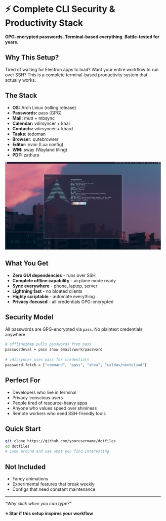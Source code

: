 # ⚡ Complete CLI Security & Productivity Stack
**GPG-encrypted passwords. Terminal-based everything. Battle-tested for years.**

## Why This Setup?
Tired of waiting for Electron apps to load? Want your entire workflow to run over SSH? This is a complete terminal-based productivity system that actually works.

## The Stack
- **OS:** Arch Linux (rolling release)
- **Passwords:** pass (GPG)
- **Mail:** mutt + mbsync
- **Calendar:** vdirsyncer + khal
- **Contacts:** vdirsyncer + khard
- **Tasks:** todoman
- **Browser:** qutebrowser
- **Editor:** nvim (Lua config)
- **WM:** sway (Wayland tiling)
- **PDF:** zathura

![Desktop Screenshot](screenshot.png)

## What You Get
- **Zero GUI dependencies** - runs over SSH
- **Complete offline capability** - airplane mode ready
- **Sync everywhere** - phone, laptop, server
- **Lightning fast** - no bloated clients
- **Highly scriptable** - automate everything
- **Privacy-focused** - all credentials GPG-encrypted

## Security Model
All passwords are GPG-encrypted via `pass`. No plaintext credentials anywhere:

```bash
# offlineimap pulls passwords from pass
passwordeval = pass show email/work/password

# vdirsyncer uses pass for credentials
password.fetch = ["command", "pass", "show", "caldav/nextcloud"]
```

## Perfect For
- Developers who live in terminal
- Privacy-conscious users
- People tired of resource-heavy apps
- Anyone who values speed over shininess
- Remote workers who need SSH-friendly tools

## Quick Start
```bash
git clone https://github.com/yourusername/dotfiles
cd dotfiles
# Look around and use what you find interesting
```

## Not Included
- Fancy animations
- Experimental features that break weekly
- Configs that need constant maintenance

---

*"Why click when you can type?"*

**⭐ Star if this setup inspires your workflow**
